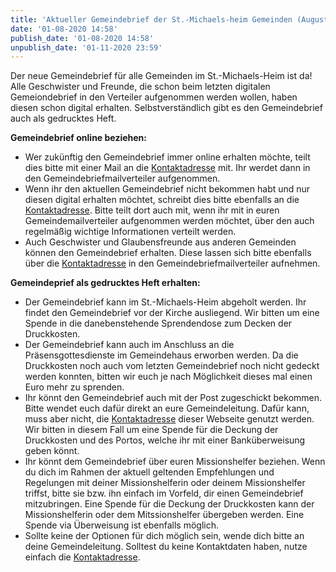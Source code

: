 ```yaml
---
title: 'Aktueller Gemeindebrief der St.-Michaels-heim Gemeinden (August bis Oktober 2020)'
date: '01-08-2020 14:58'
publish_date: '01-08-2020 14:58'
unpublish_date: '01-11-2020 23:59'
---
```


Der neue Gemeindebrief für alle Gemeinden im St.-Michaels-Heim ist da! Alle Geschwister und Freunde, die schon beim letzten digitalen Gemeiondebrief in den Verteiler aufgenommen werden wollen, haben diesen schon digital erhalten. Selbstverständlich gibt es den Gemeindebrief auch als gedrucktes Heft.

**Gemeindebrief online beziehen:**
* Wer zukünftig den Gemeindebrief immer online erhalten möchte, teilt dies bitte mit einer Mail an die [Kontaktadresse](https://smh-gemeinden.de/kontakt) mit. Ihr werdet dann in den Gemeindebriefmailverteiler aufgenommen.
* Wenn ihr den aktuellen Gemeindebrief nicht bekommen habt und nur diesen digital erhalten möchtet, schreibt dies bitte ebenfalls an die [Kontaktadresse](https://smh-gemeinden.de/kontakt). Bitte teilt dort auch mit, wenn ihr mit in euren Gemeindemailverteiler aufgenommen werden möchtet, über den auch regelmäßig wichtige Informationen verteilt werden.
* Auch Geschwister und Glaubensfreunde aus anderen Gemeinden können den Gemeindebrief erhalten. Diese lassen sich bitte ebenfalls über die [Kontaktadresse](https://smh-gemeinden.de/kontakt) in den Gemeindebriefmailverteiler aufnehmen.

**Gemeindeprief als gedrucktes Heft erhalten:**
* Der Gemeindebrief kann im St.-Michaels-Heim abgeholt werden. Ihr findet den Gemeindebrief vor der Kirche ausliegend. Wir bitten um eine Spende in die danebenstehende Sprendendose zum Decken der Druckkosten.
* Der Gemeindebrief kann auch im Anschluss an die Präsensgottesdienste im Gemeindehaus erworben werden. Da die Druckkosten noch auch vom letzten Gemeindebrief noch nicht gedeckt werden konnten, bitten wir euch je nach Möglichkeit dieses mal einen Euro mehr zu sprenden.
* Ihr könnt den Gemeindebrief auch mit der Post zugeschickt bekommen. Bitte wendet euch dafür direkt an eure Gemeindeleitung. Dafür kann, muss aber nicht, die [Kontaktadresse](https://smh-gemeinden.de/kontakt) dieser Webseite genutzt werden. Wir bitten in diesem Fall um eine Spende für die Deckung der Druckkosten und des Portos, welche ihr mit einer Banküberweisung geben könnt.
* Ihr könnt dem Gemeindebrief über euren Missionshelfer beziehen. Wenn du dich im Rahmen der aktuell geltenden Empfehlungen und Regelungen mit deiner Missionshelferin oder deinem Missionshelfer triffst, bitte sie bzw. ihn einfach im Vorfeld, dir einen Gemeindebrief mitzubringen. Eine Spende für die Deckung der Druckkosten kann der Missionshelferin oder dem Mitssionshelfer übergeben werden. Eine Spende via Überweisung ist ebenfalls möglich.
* Sollte keine der Optionen für dich möglich sein, wende dich bitte an deine Gemeindeleitung. Solltest du keine Kontaktdaten haben, nutze einfach die [Kontaktadresse](https://smh-gemeinden.de/kontakt).